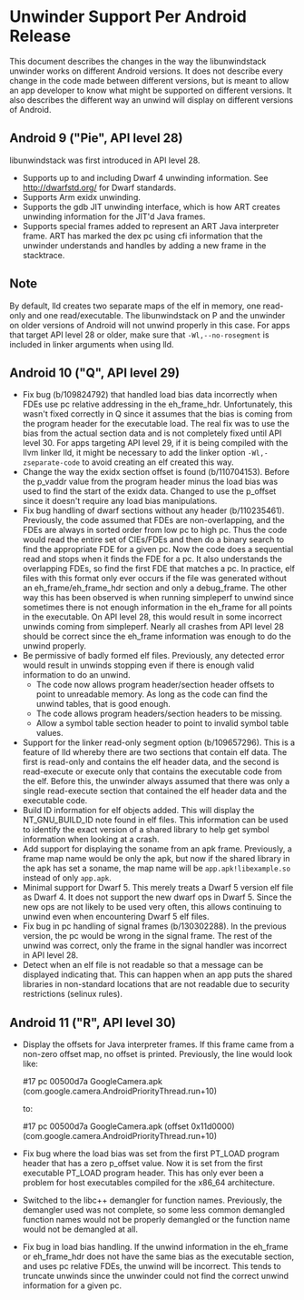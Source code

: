 # Unwinder Support Per Android Release
This document describes the changes in the way the libunwindstack
unwinder works on different Android versions. It does not describe
every change in the code made between different versions, but is
meant to allow an app developer to know what might be supported
on different versions. It also describes the different way an unwind
will display on different versions of Android.

## Android 9 ("Pie", API level 28)
libunwindstack was first introduced in API level 28.

* Supports up to and including Dwarf 4 unwinding information.
  See http://dwarfstd.org/ for Dwarf standards.
* Supports Arm exidx unwinding.
* Supports the gdb JIT unwinding interface, which is how ART creates unwinding
  information for the JIT'd Java frames.
* Supports special frames added to represent an ART Java interpreter frame.
  ART has marked the dex pc using cfi information that the unwinder
  understands and handles by adding a new frame in the stacktrace.

## Note
By default, lld creates two separate maps of the elf in memory, one read-only
and one read/executable. The libunwindstack on P and the unwinder on older
versions of Android will not unwind properly in this case. For apps that
target API level 28 or older, make sure that `-Wl,--no-rosegment` is
included in linker arguments when using lld.

## Android 10 ("Q", API level 29)
* Fix bug (b/109824792) that handled load bias data incorrectly when
  FDEs use pc relative addressing in the eh\_frame\_hdr.
  Unfortunately, this wasn't fixed correctly in Q since it assumes
  that the bias is coming from the program header for the executable
  load. The real fix was to use the bias from the actual section data and
  is not completely fixed until API level 30. For apps targeting API level 29,
  if it is being compiled with the llvm linker lld, it might be necessary
  to add the linker option `-Wl,-zseparate-code` to avoid creating an elf
  created this way.
* Change the way the exidx section offset is found (b/110704153). Before
  the p\_vaddr value from the program header minus the load bias was used
  to find the start of the exidx data. Changed to use the p\_offset since
  it doesn't require any load bias manipulations.
* Fix bug handling of dwarf sections without any header (b/110235461).
  Previously, the code assumed that FDEs are non-overlapping, and the FDEs
  are always in sorted order from low pc to high pc. Thus the code would
  read the entire set of CIEs/FDEs and then do a binary search to find
  the appropriate FDE for a given pc. Now the code does a sequential read
  and stops when it finds the FDE for a pc. It also understands the
  overlapping FDEs, so find the first FDE that matches a pc. In practice,
  elf files with this format only ever occurs if the file was generated
  without an eh\_frame/eh\_frame\_hdr section and only a debug\_frame. The
  other way this has been observed is when running simpleperf to unwind since
  sometimes there is not enough information in the eh\_frame for all points
  in the executable. On API level 28, this would result in some incorrect
  unwinds coming from simpleperf. Nearly all crashes from API level 28 should
  be correct since the eh\_frame information was enough to do the unwind
  properly.
* Be permissive of badly formed elf files. Previously, any detected error
  would result in unwinds stopping even if there is enough valid information
  to do an unwind.
  * The code now allows program header/section header offsets to point
    to unreadable memory. As long as the code can find the unwind tables,
    that is good enough.
  * The code allows program headers/section headers to be missing.
  * Allow a symbol table section header to point to invalid symbol table
    values.
* Support for the linker read-only segment option (b/109657296).
  This is a feature of lld whereby there are two sections that
  contain elf data. The first is read-only and contains the elf header data,
  and the second is read-execute or execute only that
  contains the executable code from the elf. Before this, the unwinder
  always assumed that there was only a single read-execute section that
  contained the elf header data and the executable code.
* Build ID information for elf objects added. This will display the
  NT\_GNU\_BUILD\_ID note found in elf files. This information can be used
  to identify the exact version of a shared library to help get symbol
  information when looking at a crash.
* Add support for displaying the soname from an apk frame. Previously,
  a frame map name would be only the apk, but now if the shared library
  in the apk has set a soname, the map name will be `app.apk!libexample.so`
  instead of only `app.apk`.
* Minimal support for Dwarf 5. This merely treats a Dwarf 5 version
  elf file as Dwarf 4. It does not support the new dwarf ops in Dwarf 5.
  Since the new ops are not likely to be used very often, this allows
  continuing to unwind even when encountering Dwarf 5 elf files.
* Fix bug in pc handling of signal frames (b/130302288). In the previous
  version, the pc would be wrong in the signal frame. The rest of the
  unwind was correct, only the frame in the signal handler was incorrect
  in API level 28.
* Detect when an elf file is not readable so that a message can be
  displayed indicating that. This can happen when an app puts the shared
  libraries in non-standard locations that are not readable due to
  security restrictions (selinux rules).

## Android 11 ("R", API level 30)
* Display the offsets for Java interpreter frames. If this frame came
  from a non-zero offset map, no offset is printed. Previously, the
  line would look like:

    #17 pc 00500d7a  GoogleCamera.apk (com.google.camera.AndroidPriorityThread.run+10)

  to:

    #17 pc 00500d7a  GoogleCamera.apk (offset 0x11d0000) (com.google.camera.AndroidPriorityThread.run+10)
* Fix bug where the load bias was set from the first PT\_LOAD program
  header that has a zero p\_offset value. Now it is set from the first
  executable PT\_LOAD program header. This has only ever been a problem
  for host executables compiled for the x86\_64 architecture.
* Switched to the libc++ demangler for function names. Previously, the
  demangler used was not complete, so some less common demangled function
  names would not be properly demangled or the function name would not be
  demangled at all.
* Fix bug in load bias handling. If the unwind information in the eh\_frame
  or eh\_frame\_hdr does not have the same bias as the executable section,
  and uses pc relative FDEs, the unwind will be incorrect. This tends
  to truncate unwinds since the unwinder could not find the correct unwind
  information for a given pc.
